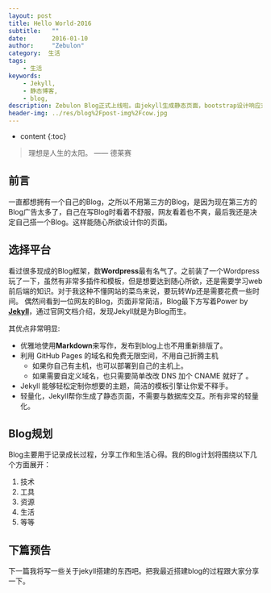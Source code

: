 ```yaml
---
layout: post
title: Hello World-2016
subtitle:   ""
date:       2016-01-10
author:     "Zebulon"
category:  生活
tags:
    - 生活
keywords:
    - Jekyll,
    - 静态博客,
    - blog,
description: Zebulon Blog正式上线啦。由jekyll生成静态页面，bootstrap设计响应式前端。
header-img: ../res/blog%2Fpost-img%2Fcow.jpg
---
```

* content
{:toc}

>  理想是人生的太阳。 —— 德莱赛

## 前言
一直都想拥有一个自己的Blog，之所以不用第三方的Blog，是因为现在第三方的Blog广告太多了，自己在写Blog时看着不舒服，网友看着也不爽，最后我还是决定自己搭一个Blog。这样能随心所欲设计你的页面。
 
## 选择平台  
看过很多现成的Blog框架，数**Wordpress**最有名气了。之前装了一个Wordpress玩了一下，虽然有非常多插件和模板，但是想要达到随心所欲，还是需要学习web前后端的知识。对于我这种不懂网站的菜鸟来说，要玩转Wp还是需要花费一些时间。
偶然间看到一位网友的Blog，页面非常简洁，Blog最下方写着Power by **[Jekyll](http://jekyllrb.com/)**，通过官网文档介绍，发现Jekyll就是为Blog而生。

其优点非常明显: 

* 优雅地使用**Markdown**来写作，发布到blog上也不用重新排版了。
* 利用 GitHub Pages 的域名和免费无限空间，不用自己折腾主机
    * 如果你自己有主机，也可以部署到自己的主机上。
    * 如果需要自定义域名，也只需要简单改改 DNS 加个 CNAME 就好了 。
* Jekyll 能够轻松定制你想要的主题，简洁的模板引擎让你爱不释手。
* 轻量化，Jekyll帮你生成了静态页面，不需要与数据库交互。所有非常的轻量化。

## Blog规划
Blog主要用于记录成长过程，分享工作和生活心得。我的Blog计划将围绕以下几个方面展开：

1. 技术
2. 工具
3. 资源
4. 生活
5. 等等

## 下篇预告
下一篇我将写一些关于jekyll搭建的东西吧。把我最近搭建blog的过程跟大家分享一下。



